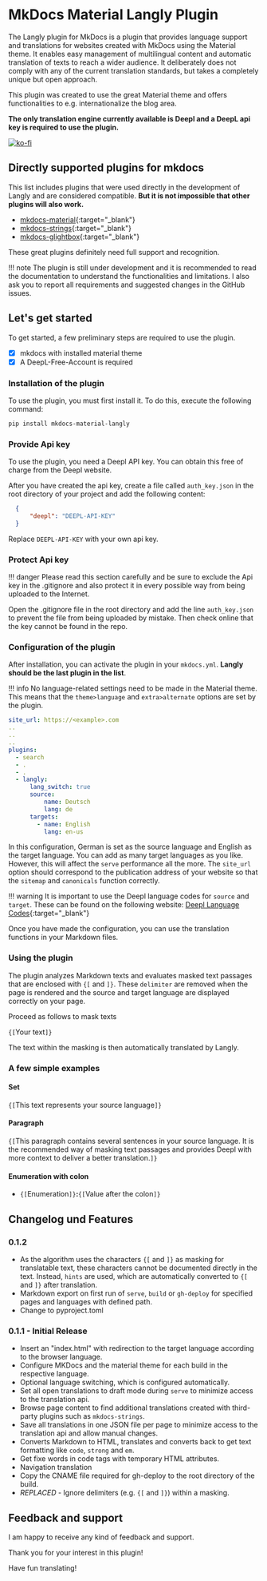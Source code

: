 # MkDocs Material Langly Plugin

The Langly plugin for MkDocs is a plugin that provides language support and translations for websites created with MkDocs using the Material theme. It enables easy management of multilingual content and automatic translation of texts to reach a wider audience. It deliberately does not comply with any of the current translation standards, but takes a completely unique but open approach.

This plugin was created to use the great Material theme and offers functionalities to e.g. internationalize the blog area.

**The only translation engine currently available is Deepl and a DeepL api key is required to use the plugin.**

[![ko-fi](https://ko-fi.com/img/githubbutton_sm.svg)](https://ko-fi.com/P5P2JCC5B)

## Directly supported plugins for mkdocs ##

This list includes plugins that were used directly in the development of Langly and are considered compatible.
**But it is not impossible that other plugins will also work.**

- [mkdocs-material](https://squidfunk.github.io/mkdocs-material){:target="_blank"}
- [mkdocs-strings](https://mkdocstrings.github.io){:target="_blank"}
- [mkdocs-glightbox](https://github.com/blueswen/mkdocs-glightbox){:target="_blank"}

These great plugins definitely need full support and recognition.

!!! note
    The plugin is still under development and it is recommended to read the documentation to understand the functionalities and limitations. I also ask you to report all requirements and suggested changes in the GitHub issues.

## Let's get started

To get started, a few preliminary steps are required to use the plugin.

- [x] mkdocs with installed material theme
- [x] A DeepL\-Free\-Account is required

### Installation of the plugin

To use the plugin, you must first install it. To do this, execute the following command:

```bash
pip install mkdocs-material-langly
```

### Provide Api key

To use the plugin, you need a Deepl API key. You can obtain this free of charge from the Deepl website.

After you have created the api key, create a file called `auth_key.json` in the root directory of your project and add the following content:

```json
  {
      "deepl": "DEEPL-API-KEY"
  }

```

Replace `DEEPL-API-KEY` with your own api key.

### Protect Api key

!!! danger
    Please read this section carefully and be sure to exclude the Api key in the .gitignore and also protect it in every possible way from being uploaded to the Internet.

Open the .gitignore file in the root directory and add the line `auth_key.json` to prevent the file from being uploaded by mistake. Then check online that the key cannot be found in the repo.

### Configuration of the plugin

After installation, you can activate the plugin in your `mkdocs.yml`. **Langly should be the last plugin in the list**.

!!! info
    No language\-related settings need to be made in the Material theme. This means that the `theme>language` and `extra>alternate` options are set by the plugin.

```yaml
site_url: https://<example>.com
..
..
..
plugins:
  - search
  - .
  - .
  - langly:
      lang_switch: true
      source:
          name: Deutsch
          lang: de
      targets:
        - name: English
          lang: en-us

```

In this configuration, German is set as the source language and English as the target language. You can add as many target languages as you like. However, this will affect the `serve` performance all the more. The `site_url` option should correspond to the publication address of your website so that the `sitemap` and `canonicals` function correctly.

!!! warning
    It is important to use the Deepl language codes for `source` and `target`. These can be found on the following website: [Deepl Language Codes](https://developers.deepl.com/docs/resources/supported-languages){:target="_blank"}

Once you have made the configuration, you can use the translation functions in your Markdown files.

### Using the plugin

The plugin analyzes Markdown texts and evaluates masked text passages that are enclosed with `{[` and `]}`. These `delimiter` are removed when the page is rendered and the source and target language are displayed correctly on your page. 

Proceed as follows to mask texts

`{[`Your text`]}`

The text within the masking is then automatically translated by Langly.

### A few simple examples

#### Set

`{[`This text represents your source language`]}`

#### Paragraph

`{[`This paragraph contains several sentences in your source language. It is the recommended way of masking text passages and provides Deepl with more context to deliver a better translation.`]}`
#### Enumeration with colon

- `{[`Enumeration`]}`**:**`{[`Value after the colon`]}`

## Changelog und Features

### 0.1.2

- As the algorithm uses the characters `{[` and `]}` as masking for translatable text, these characters cannot be documented directly in the text. Instead, `hints` are used, which are automatically converted to `{[` and `]}` after translation.
- Markdown export on first run of `serve`, `build` or `gh-deploy` for specified pages and languages with defined path.
- Change to pyproject.toml

### 0.1.1 - Initial Release
  
- Insert an "index.html" with redirection to the target language according to the browser language.
- Configure MKDocs and the material theme for each build in the respective language.
- Optional language switching, which is configured automatically.
- Set all open translations to draft mode during `serve` to minimize access to the translation api.
- Browse page content to find additional translations created with third\-party plugins such as `mkdocs-strings`.
- Save all translations in one JSON file per page to minimize access to the translation api and allow manual changes.
- Converts Markdown to HTML, translates and converts back to get text formatting like `code`, `strong` and `em`.
- Get fixe words in code tags with temporary HTML attributes.
- Navigation translation
- Copy the CNAME file required for gh\-deploy to the root directory of the build.
- *REPLACED* - Ignore delimiters (e.g. `{[` and `]}`) within a masking.

## Feedback and support

I am happy to receive any kind of feedback and support.

Thank you for your interest in this plugin!

Have fun translating!